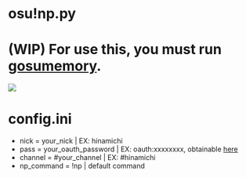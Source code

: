 # osu!np.py

# (WIP) For use this, you must run [gosumemory](https://github.com/l3lackShark/gosumemory).

![](https://media.discordapp.net/attachments/923018038826131466/1107473994585743390/Screenshot_2.png)

# config.ini
+ nick = your_nick | EX: hinamichi
+ pass = your_oauth_password | EX: oauth:xxxxxxxx, obtainable [here](https://twitchapps.com/tmi/)
+ channel = #your_channel | EX: #hinamichi 
+ np_command = !np | default command
